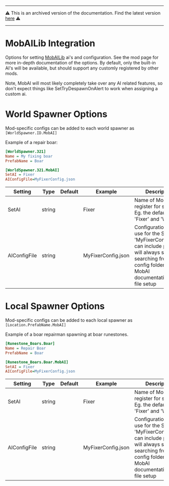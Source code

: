 ----

⚠️ This is an archived version of the documentation. Find the latest version [here](/configs/general/intro.html) ⚠️

----

# MobAILib Integration

Options for setting [MobAILib](https://www.nexusmods.com/valheim/mods/1188) ai's and configuration. See the mod page for more in-depth documentation of the options. By default, only the built-in AI's will be available, but should support any customly registered by other mods.

Note, MobAI will most likely completely take over any AI related features, so don't expect things like SetTryDespawnOnAlert to work when assigning a custom ai.

# World Spawner Options

Mod-specific configs can be added to each world spawner as `[WorldSpawner.ID.MobAI]`

Example of a repair boar:

```INI 
[WorldSpawner.321]
Name = My fixing boar
PrefabName = Boar

[WorldSpawner.321.MobAI]
SetAI = Fixer
AIConfigFile=MyFixerConfig.json
```

| Setting | Type | Default | Example | Description |
| --- | --- | --- | --- | --- |
| SetAI | string | | Fixer | Name of MobAI to register for spawn. Eg. the defaults 'Fixer' and 'Worker' |
| AIConfigFile | string | | MyFixerConfig.json | Configuration file to use for the SetAI. Eg. 'MyFixerConfig.json', can include path, but will always start searching from config folder. See MobAI documentation for file setup

# Local Spawner Options

Mod-specific configs can be added to each local spawner as `[Location.PrefabName.MobAI]`

Example of a boar repairman spawning at boar runestones.

```INI
[Runestone_Boars.Boar]
Name = Repair Boar
PrefabName = Boar

[Runestone_Boars.Boar.MobAI]
SetAI = Fixer
AIConfigFile=MyFixerConfig.json
```

| Setting | Type | Default | Example | Description |
| --- | --- | --- | --- | --- |
| SetAI | string | | Fixer | Name of MobAI to register for spawn. Eg. the defaults 'Fixer' and 'Worker' |
| AIConfigFile | string | | MyFixerConfig.json | Configuration file to use for the SetAI. Eg. 'MyFixerConfig.json', can include path, but will always start searching from config folder. See MobAI documentation for file setup
